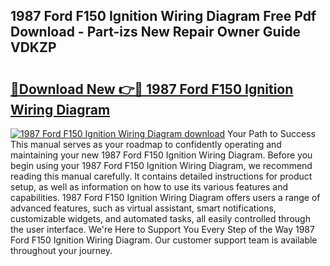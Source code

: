 ## 1987 Ford F150 Ignition Wiring Diagram Free Pdf Download - Part-izs New Repair Owner Guide VDKZP

# <h2><a href="http://dfk7vt.blite.top/?on=1987+Ford+F150+Ignition+Wiring+Diagram">🔗Download New 👉🔴 1987 Ford F150 Ignition Wiring Diagram</a></h2>

[![1987 Ford F150 Ignition Wiring Diagram download](https://i.imgur.com/lujVjoI.png)](http://dfk7vt.blite.top/?on=1987+Ford+F150+Ignition+Wiring+Diagram)
Your Path to Success This manual serves as your roadmap to confidently operating and maintaining your new 1987 Ford F150 Ignition Wiring Diagram. Before you begin using your 1987 Ford F150 Ignition Wiring Diagram, we recommend reading this manual carefully. It contains detailed instructions for product setup, as well as information on how to use its various features and capabilities. 1987 Ford F150 Ignition Wiring Diagram offers users a range of advanced features, such as virtual assistant, smart notifications, customizable widgets, and automated tasks, all easily controlled through the user interface. We're Here to Support You Every Step of the Way 1987 Ford F150 Ignition Wiring Diagram. Our customer support team is available throughout your journey.
